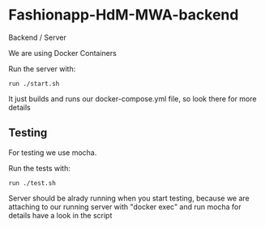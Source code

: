 # Fashionapp-HdM-MWA-backend
Backend / Server

We are using Docker Containers

Run the server with:
```
run ./start.sh
```
It just builds and runs our docker-compose.yml file, so look there for more details 
## Testing

For testing we use mocha.

Run the tests with:
```
run ./test.sh
```
Server should be alrady running when you start testing, because we are attaching to our running server with "docker exec" and run mocha
for details have a look in the script
